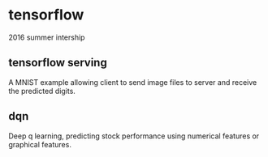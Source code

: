 # tensorflow
2016 summer intership

## tensorflow serving
A MNIST example allowing client to send image files to server and receive the predicted digits.

## dqn
Deep q learning, predicting stock performance using numerical features or graphical features.
